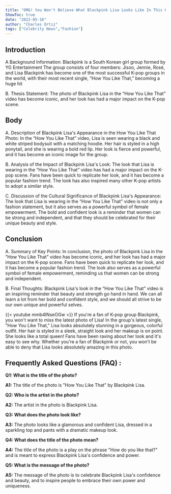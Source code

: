 ```yaml
---
title: "OMG! You Won't Believe What Blackpink Lisa Looks Like In This How You Like That Photo!"
ShowToc: true 
date: "2022-05-16"
author: "Charles Ortiz" 
tags: ["Celebrity News","Fashion"]
---
```

## Introduction

A Background Information: 
Blackpink is a South Korean girl group formed by YG Entertainment The group consists of four members: Jisoo, Jennie, Rosé, and Lisa Blackpink has become one of the most successful K-pop groups in the world, with their most recent single, “How You Like That,” becoming a huge hit 

B. Thesis Statement: 
The photo of Blackpink Lisa in the “How You Like That” video has become iconic, and her look has had a major impact on the K-pop scene. 

## Body

A. Description of Blackpink Lisa's Appearance in the How You Like That Photo: 
In the “How You Like That” video, Lisa is seen wearing a black and white striped bodysuit with a matching hoodie. Her hair is styled in a high ponytail, and she is wearing a bold red lip. Her look is fierce and powerful, and it has become an iconic image for the group. 

B. Analysis of the Impact of Blackpink Lisa's Look: 
The look that Lisa is wearing in the “How You Like That” video has had a major impact on the K-pop scene. Fans have been quick to replicate her look, and it has become a popular fashion trend. The look has also inspired many other K-pop artists to adopt a similar style. 

C. Discussion of the Cultural Significance of Blackpink Lisa's Appearance: 
The look that Lisa is wearing in the “How You Like That” video is not only a fashion statement, but it also serves as a powerful symbol of female empowerment. The bold and confident look is a reminder that women can be strong and independent, and that they should be celebrated for their unique beauty and style. 

## Conclusion

A. Summary of Key Points: 
In conclusion, the photo of Blackpink Lisa in the “How You Like That” video has become iconic, and her look has had a major impact on the K-pop scene. Fans have been quick to replicate her look, and it has become a popular fashion trend. The look also serves as a powerful symbol of female empowerment, reminding us that women can be strong and independent. 

B. Final Thoughts: 
Blackpink Lisa's look in the “How You Like That” video is an inspiring reminder that beauty and strength go hand in hand. We can all learn a lot from her bold and confident style, and we should all strive to be our own unique and powerful selves.

{{< youtube mmb4INseOGw >}} 
If you're a fan of K-pop group Blackpink, you won't want to miss the latest photo of Lisa! In the group's latest single, "How You Like That," Lisa looks absolutely stunning in a gorgeous, colorful outfit. Her hair is styled in a sleek, straight look and her makeup is on point. She looks like a total queen! Fans have been raving about her look and it's easy to see why. Whether you're a fan of Blackpink or not, you won't be able to deny that Lisa looks absolutely amazing in this photo.

## Frequently Asked Questions (FAQ) :
**Q1: What is the title of the photo?**

**A1:** The title of the photo is "How You Like That" by Blackpink Lisa.

**Q2: Who is the artist in the photo?**

**A2:** The artist in the photo is Blackpink Lisa.

**Q3: What does the photo look like?**

**A3:** The photo looks like a glamorous and confident Lisa, dressed in a sparkling top and pants with a dramatic makeup look.

**Q4: What does the title of the photo mean?**

**A4:** The title of the photo is a play on the phrase "How do you like that?" and is meant to express Blackpink Lisa's confidence and power.

**Q5: What is the message of the photo?**

**A5:** The message of the photo is to celebrate Blackpink Lisa's confidence and beauty, and to inspire people to embrace their own power and uniqueness.



